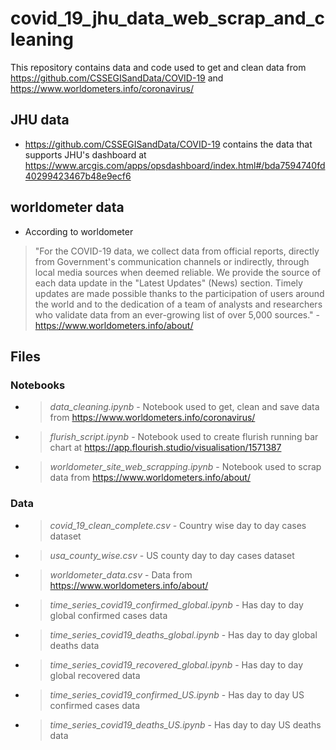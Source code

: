 # covid_19_jhu_data_web_scrap_and_cleaning
This repository contains data and code used to get and clean data from https://github.com/CSSEGISandData/COVID-19 and https://www.worldometers.info/coronavirus/

## JHU data
* https://github.com/CSSEGISandData/COVID-19 contains the data that supports JHU's dashboard at https://www.arcgis.com/apps/opsdashboard/index.html#/bda7594740fd40299423467b48e9ecf6

## worldometer data
* According to worldometer 
> "For the COVID-19 data, we collect data from official reports, directly from Government's communication channels or indirectly, through local media sources when deemed reliable. We provide the source of each data update in the "Latest Updates" (News) section. Timely updates are made possible thanks to the participation of users around the world and to the dedication of a team of analysts and researchers who validate data from an ever-growing list of over 5,000 sources." - https://www.worldometers.info/about/

## Files

### Notebooks
* > *data_cleaning.ipynb* - Notebook used to get, clean and save data from https://www.worldometers.info/coronavirus/
* > *flurish_script.ipynb* - Notebook used to create flurish running bar chart at https://app.flourish.studio/visualisation/1571387
* > *worldometer_site_web_scrapping.ipynb* - Notebook used to scrap data from https://www.worldometers.info/about/

### Data    
* > *covid_19_clean_complete.csv* - Country wise day to day cases dataset  
* > *usa_county_wise.csv* - US county day to day cases dataset  
  
* > *worldometer_data.csv* - Data from https://www.worldometers.info/about/
   
* > *time_series_covid19_confirmed_global.ipynb* - Has day to day global confirmed cases data  
* > *time_series_covid19_deaths_global.ipynb* - Has day to day global deaths data  
* > *time_series_covid19_recovered_global.ipynb* - Has day to day global recovered data  
    
* > *time_series_covid19_confirmed_US.ipynb* - Has day to day US confirmed cases data  
* > *time_series_covid19_deaths_US.ipynb* - Has day to day US deaths data  
